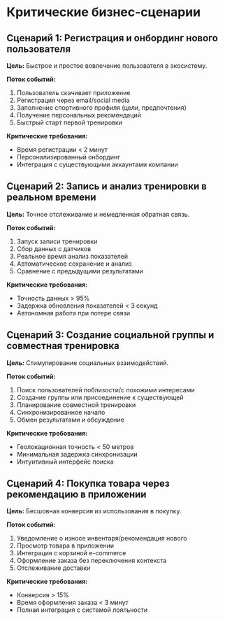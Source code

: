 # Критические бизнес-сценарии

## Сценарий 1: Регистрация и онбординг нового пользователя
**Цель:** Быстрое и простое вовлечение пользователя в экосистему.

**Поток событий:**
1. Пользователь скачивает приложение
2. Регистрация через email/social media
3. Заполнение спортивного профиля (цели, предпочтения)
4. Получение персональных рекомендаций
5. Быстрый старт первой тренировки

**Критические требования:**
- Время регистрации < 2 минут
- Персонализированный онбординг
- Интеграция с существующими аккаунтами компании

## Сценарий 2: Запись и анализ тренировки в реальном времени
**Цель:** Точное отслеживание и немедленная обратная связь.

**Поток событий:**
1. Запуск записи тренировки
2. Сбор данных с датчиков
3. Реальное время анализ показателей
4. Автоматическое сохранение и анализ
5. Сравнение с предыдущими результатами

**Критические требования:**
- Точность данных > 95%
- Задержка обновления показателей < 3 секунд
- Автономная работа при потере связи

## Сценарий 3: Создание социальной группы и совместная тренировка
**Цель:** Стимулирование социальных взаимодействий.

**Поток событий:**
1. Поиск пользователей поблизости/с похожими интересами
2. Создание группы или присоединение к существующей
3. Планирование совместной тренировки
4. Синхронизированное начало
5. Обмен результатами и обсуждение

**Критические требования:**
- Геолокационная точность < 50 метров
- Минимальная задержка синхронизации
- Интуитивный интерфейс поиска

## Сценарий 4: Покупка товара через рекомендацию в приложении
**Цель:** Бесшовная конверсия из использования в покупку.

**Поток событий:**
1. Уведомление о износе инвентаря/рекомендация нового
2. Просмотр товара в приложении
3. Интеграция с корзиной e-commerce
4. Оформление заказа без переключения контекста
5. Отслеживание доставки

**Критические требования:**
- Конверсия > 15%
- Время оформления заказа < 3 минут
- Полная интеграция с системой лояльности